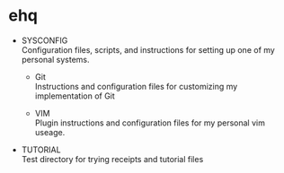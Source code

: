 # ehq

- SYSCONFIG  
  Configuration files, scripts, and instructions for setting up one of my personal systems.

  * Git  
    Instructions and configuration files for customizing my implementation of Git

  * VIM  
    Plugin instructions and configuration files for my personal vim useage.

- TUTORIAL  
  Test directory for trying receipts and tutorial files
